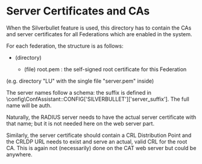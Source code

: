Server Certificates and CAs
===========================
When the Silverbullet feature is used, this directory has to contain the CAs
and server certificates for all Federations which are enabled in the system.

For each federation, the structure is as follows:

* (directory) <federation identifier in uppercase>
  - (file) root.pem : the self-signed root certificate for this Federation

(e.g. directory "LU" with the single file "server.pem" inside)

The server names follow a schema: the suffix is defined in 
\config\ConfAssistant::CONFIG['SILVERBULLET']['server_suffix']. The full name will be
auth.<federation><suffix>

Naturally, the RADIUS server needs to have the actual server certificate with
that name; but it is not needed here on the web server part.

Similarly, the server certificate should contain a CRL Distribution Point and
the CRLDP URL needs to exist and serve an actual, valid CRL for the root CA.
This is again not (necessarily) done on the CAT web server but could be 
anywhere.

